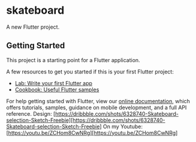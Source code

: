 # skateboard

A new Flutter project.

## Getting Started

This project is a starting point for a Flutter application.

A few resources to get you started if this is your first Flutter project:

- [Lab: Write your first Flutter app](https://flutter.dev/docs/get-started/codelab)
- [Cookbook: Useful Flutter samples](https://flutter.dev/docs/cookbook)

For help getting started with Flutter, view our
[online documentation](https://flutter.dev/docs), which offers tutorials,
samples, guidance on mobile development, and a full API reference.
Design: [https://dribbble.com/shots/6328740-Skateboard-selection-Sketch-Freebie][https://dribbble.com/shots/6328740-Skateboard-selection-Sketch-Freebie]
On my Youtube: [https://youtu.be/ZCHom8CwNRg][https://youtu.be/ZCHom8CwNRg]